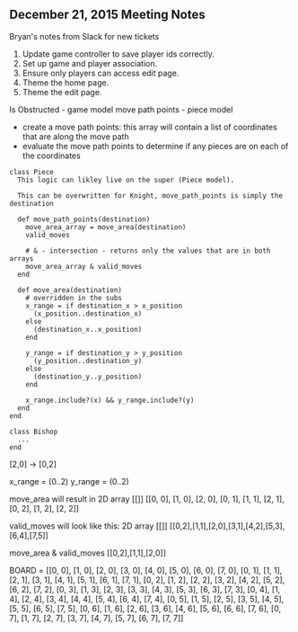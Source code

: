 ## December 21, 2015 Meeting Notes

Bryan's notes from Slack for new tickets

  1. Update game controller to save player ids correctly.
  2. Set up game and player association.
  3. Ensure only players can access edit page.
  4. Theme the home page.
  5. Theme the edit page.

Is Obstructed - game model
move path points - piece model

  - create a move path points: this array will contain a list of coordinates that are along the move path
  - evaluate the move path points to determine if any pieces are on each of the coordinates

```
class Piece
  This logic can likley live on the super (Piece model).

  This can be overwritten for Knight, move_path_points is simply the destination

  def move_path_points(destination)
    move_area_array = move_area(destination)
    valid_moves

    # & - intersection - returns only the values that are in both arrays
    move_area_array & valid_moves
  end

  def move_area(destination)
    # overridden in the subs
    x_range = if destination_x > x_position
      (x_position..destination_x)
    else
      (destination_x..x_position)
    end

    y_range = if destination_y > y_position
      (y_position..destination_y)
    else
      (destination_y..y_position)
    end

    x_range.include?(x) && y_range.include?(y)
  end
end

class Bishop
  ...
end
```

[2,0] -> [0,2]

x_range = (0..2)
y_range = (0..2)

move_area will result in 2D array [[]]
[[0, 0], [1, 0], [2, 0], [0, 1], [1, 1], [2, 1], [0, 2], [1, 2], [2, 2]]

valid_moves will look like this: 2D array [[]]
[[0,2],[1,1],[2,0],[3,1],[4,2],[5,3],[6,4],[7,5]]

move_area & valid_moves
[[0,2],[1,1],[2,0]]

  BOARD = [[0, 0], [1, 0], [2, 0], [3, 0], [4, 0], [5, 0], [6, 0], [7, 0],
           [0, 1], [1, 1], [2, 1], [3, 1], [4, 1], [5, 1], [6, 1], [7, 1],
           [0, 2], [1, 2], [2, 2], [3, 2], [4, 2], [5, 2], [6, 2], [7, 2],
           [0, 3], [1, 3], [2, 3], [3, 3], [4, 3], [5, 3], [6, 3], [7, 3],
           [0, 4], [1, 4], [2, 4], [3, 4], [4, 4], [5, 4], [6, 4], [7, 4],
           [0, 5], [1, 5], [2, 5], [3, 5], [4, 5], [5, 5], [6, 5], [7, 5],
           [0, 6], [1, 6], [2, 6], [3, 6], [4, 6], [5, 6], [6, 6], [7, 6],
           [0, 7], [1, 7], [2, 7], [3, 7], [4, 7], [5, 7], [6, 7], [7, 7]]
